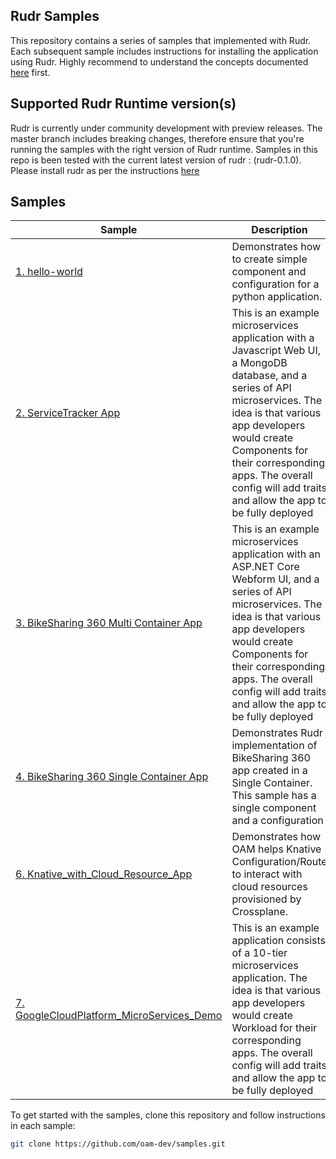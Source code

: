 ## Rudr Samples

This repository contains a series of samples that implemented with Rudr. Each subsequent sample includes instructions for installing the application using Rudr. Highly recommend to understand the concepts documented [here](https://github.com/oam-dev/rudr/tree/master/docs#get-started)  first.

## Supported Rudr Runtime version(s)

Rudr is currently under community development with preview releases.  The master branch includes breaking changes, therefore ensure that you're running the samples with the right version of Rudr runtime. Samples in this repo is been tested with the current latest version of rudr : (rudr-0.1.0). Please install rudr as per the instructions [here](https://github.com/oam-dev/rudr/blob/master/docs/setup/install.md)

## Samples

| Sample                   | Description                                                                                                                                                                                    |
|--------------------------|------------------------------------------------------------------------------------------------------------------------------------------------------------------------------------------------|
| [1. hello-world](./1.Helloworld)            | Demonstrates how to create simple component and configuration for a python application.                                                                                                      |
| [2. ServiceTracker App](./2.ServiceTracker_App)       | This is an example microservices application with a Javascript Web UI, a MongoDB database, and a series of API microservices. The idea is that various app developers would create Components for their corresponding apps. The overall config will add traits and allow the app to be fully deployed                                                                                              |
| [3. BikeSharing 360 Multi Container App](./3.BikeSharing360_MultiContainer_App) | This is an example microservices application with an ASP.NET Core Webform UI,  and a series of API microservices. The idea is that various app developers would create Components for their corresponding apps. The overall config will add traits and allow the app to be fully deployed |
| [4. BikeSharing 360 Single Container App](./4.BikeSharing360_SingleContainer_App) | Demonstrates Rudr implementation of BikeSharing 360 app created in a Single Container. This sample has a single component and a configuration |
| [6. Knative_with_Cloud_Resource_App](./6.Knative_with_Cloud_Resource_App) | Demonstrates how OAM helps Knative Configuration/Route to interact with cloud resources provisioned by Crossplane. |
| [7. GoogleCloudPlatform_MicroServices_Demo](./7.GoogleCloudPlatform_MicroServices_Demo) | This is an example application consists of a 10-tier microservices application. The idea is that various app developers would create Workload for their corresponding apps. The overall config will add traits and allow the app to be fully deployed|

To get started with the samples, clone this repository and follow instructions in each sample:
```bash
git clone https://github.com/oam-dev/samples.git
```
